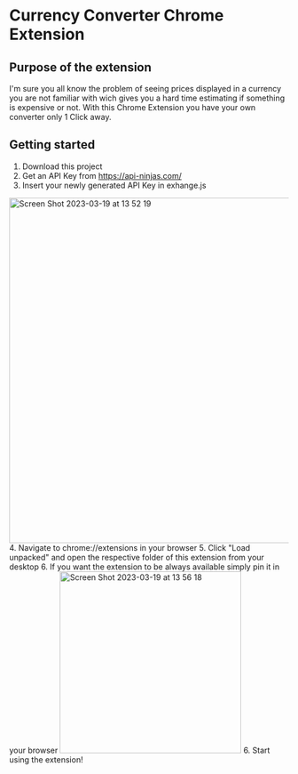 # Currency Converter Chrome Extension

## Purpose of the extension
I'm sure you all know the problem of seeing prices displayed in a currency you are not familiar with wich gives you a hard time estimating if something is expensive or not. With this Chrome Extension you have your own converter only 1 Click away. 

## Getting started

1. Download this project
2. Get an API Key from https://api-ninjas.com/
3. Insert your newly generated API Key in exhange.js
<img width="621" alt="Screen Shot 2023-03-19 at 13 52 19" src="https://user-images.githubusercontent.com/64362067/226176456-0b307ad9-0ade-4970-b5e3-4ffb25bc7928.png">
4. Navigate to chrome://extensions in your browser
5. Click "Load unpacked" and open the respective folder of this extension from your desktop
6. If you want the extension to be always available simply pin it in your browser
<img width="327" alt="Screen Shot 2023-03-19 at 13 56 18" src="https://user-images.githubusercontent.com/64362067/226176627-8e1d51bd-e9cf-435f-b600-0d05ec8e36d2.png">
6. Start using the extension!

